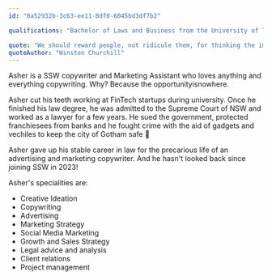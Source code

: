 ```yaml
---
id: "0a52932b-3c63-ee11-8df0-6045bd3df7b2"

qualifications: "Bachelor of Laws and Business from the University of Technology Sydney; AWARD School Graduate"

quote: "We should reward people, not ridicule them, for thinking the impossible."
quoteAuthor: "Winston Churchill"
---
```


Asher is a SSW copywriter and Marketing Assistant who loves anything and everything copywriting. Why? Because the opportunityisnowhere.

Asher cut his teeth working at FinTech startups during university. Once he finished his law degree, he was admitted to the Supreme Court of NSW and worked as a lawyer for a few years. He sued the government, protected franchiesees from banks and he fought crime with the aid of gadgets and vechiles to keep the city of Gotham safe 🦇  

Asher gave up his stable career in law for the precarious life of an advertising and marketing copywriter. And he hasn't looked back since joining SSW in 2023!

Asher's specialities are:

- Creative Ideation 
- Copywriting 
- Advertising 
- Marketing Strategy 
- Social Media Marketing
- Growth and Sales Strategy 
- Legal advice and analysis
- Client relations 
- Project management 